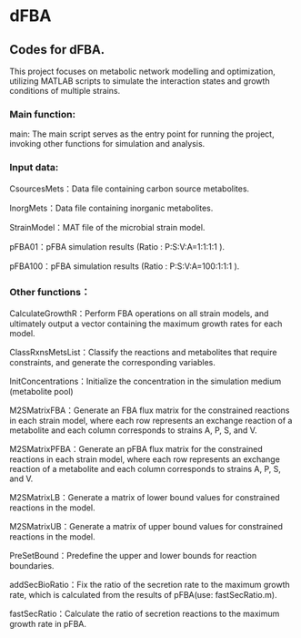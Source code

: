 # dFBA
## Codes for dFBA.

This project focuses on metabolic network modelling and optimization, utilizing MATLAB scripts to simulate the interaction states and growth conditions of multiple strains.

### Main function:

main:  The main script serves as the entry point for running the project, invoking other functions for simulation and analysis.


### Input data:

CsourcesMets：Data file containing carbon source metabolites.

InorgMets：Data file containing inorganic metabolites.

StrainModel：MAT file of the microbial strain model.

pFBA01：pFBA simulation results (Ratio : P:S:V:A=1:1:1:1 ).

pFBA100：pFBA simulation results (Ratio : P:S:V:A=100:1:1:1 ).


### Other functions：

CalculateGrowthR：Perform FBA operations on all strain models, and ultimately output a vector containing the maximum growth rates for each model.

ClassRxnsMetsList：Classify the reactions and metabolites that require constraints, and generate the corresponding variables.

InitConcentrations：Initialize the concentration in the simulation medium (metabolite pool)

M2SMatrixFBA：Generate an FBA flux matrix for the constrained reactions in each strain model, where each row represents an exchange reaction of a metabolite and each column corresponds to strains A, P, S, and V.

M2SMatrixPFBA：Generate an pFBA flux matrix for the constrained reactions in each strain model, where each row represents an exchange reaction of a metabolite and each column corresponds to strains A, P, S, and V.

M2SMatrixLB：Generate a matrix of lower bound values for constrained reactions in the model.

M2SMatrixUB：Generate a matrix of upper bound values for constrained reactions in the model.

PreSetBound：Predefine the upper and lower bounds for reaction boundaries.

addSecBioRatio：Fix the ratio of the secretion rate to the maximum growth rate, which is calculated from the results of pFBA(use: fastSecRatio.m).

fastSecRatio：Calculate the ratio of secretion reactions to the maximum growth rate in pFBA.

